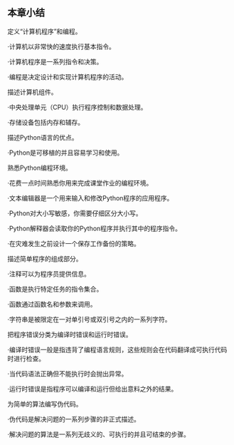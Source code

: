    

## 本章小结

定义“计算机程序”和编程。

·计算机以非常快的速度执行基本指令。

·计算机程序是一系列指令和决策。

·编程是决定设计和实现计算机程序的活动。

描述计算机组件。

·中央处理单元（CPU）执行程序控制和数据处理。

·存储设备包括内存和辅存。

描述Python语言的优点。

·Python是可移植的并且容易学习和使用。

熟悉Python编程环境。

·花费一点时间熟悉你用来完成课堂作业的编程环境。

·文本编辑器是一个用来输入和修改Python程序的应用程序。

·Python对大小写敏感，你需要仔细区分大小写。

·Python解释器会读取你的Python程序并执行其中的程序指令。

·在灾难发生之前设计一个保存工作备份的策略。

描述简单程序的组成部分。

·注释可以为程序员提供信息。

·函数是执行特定任务的指令集合。

·函数通过函数名和参数来调用。

·字符串是被限定在一对单引号或双引号之内的一系列字符。

把程序错误分类为编译时错误和运行时错误。

·编译时错误一般是指违背了编程语言规则，这些规则会在代码翻译成可执行代码时进行检查。

·当代码语法正确但不能执行时会抛出异常。

·运行时错误是指程序可以编译和运行但给出意料之外的结果。

为简单的算法编写伪代码。

·伪代码是解决问题的一系列步骤的非正式描述。

·解决问题的算法是一系列无歧义的、可执行的并且可结束的步骤。